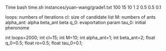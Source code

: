 Time
bash time.sh instances/yuan-wang/grade1.txt 100 15 10 1 2 0.5 0.5 0.1


loops: numbers of iterations
cl: size of candidate list
M: numbers of ants
alpha_ant: alpha
beta_ant beta
q_0: evaportation param
tau_0: initial pheronome

int loops=2000;
int cl=15;
int M=10;
int alpha_ant=1;
int beta_ant=2;
float q_0=0.5;
float ro=0.5;
float tau_0=0.1;